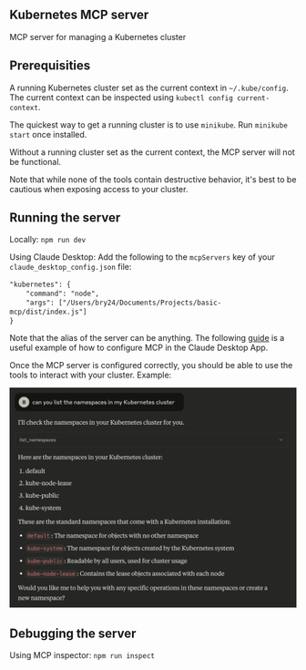 ## Kubernetes MCP server

MCP server for managing a Kubernetes cluster 

## Prerequisities

A running Kubernetes cluster set as the current context in `~/.kube/config`. The current context can be inspected using `kubectl config current-context`.

The quickest way to get a running cluster is to use `minikube`. Run `minikube start` once installed.

Without a running cluster set as the current context, the MCP server will not be functional. 

Note that while none of the tools contain destructive behavior, it's best to be cautious when exposing access to your cluster.

## Running the server

Locally: `npm run dev`

Using Claude Desktop: Add the following to the `mcpServers` key of your `claude_desktop_config.json` file:
```
"kubernetes": {
	"command": "node",
	"args": ["/Users/bry24/Documents/Projects/basic-mcp/dist/index.js"]
}
```

Note that the alias of the server can be anything. The following [guide](https://modelcontextprotocol.io/quickstart/user) is a useful example of how to configure MCP in the Claude Desktop App.

Once the MCP server is configured correctly, you should be able to use the tools to interact with your cluster. Example:

![Example Screenshot](./assets/Screenshot%202025-05-07%20at%2015.02.59.png)

## Debugging the server

Using MCP inspector: `npm run inspect`